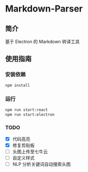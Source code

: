 # Markdown-Parser

## 简介

基于 Electron 的 Markdown 转译工具

## 使用指南

### 安装依赖

```bash
npm install
```

### 运行

```bash
npm run start:react
npm run start:electron
```

### TODO

- [x] 代码高亮
- [x] 修复剪贴板
- [ ] 头图上传至七牛云
- [ ] 自定义样式
- [ ] NLP 分析关键词自动搜索头图
